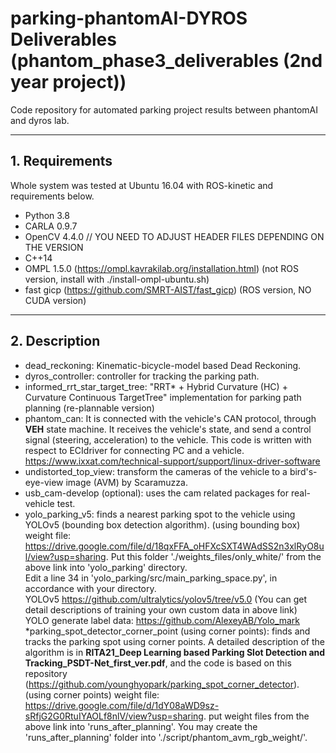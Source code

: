 # parking-phantomAI-DYROS Deliverables (phantom_phase3_deliverables (2nd year project))
Code repository for automated parking project results between phantomAI and dyros lab.

***
## 1. Requirements
Whole system was tested at Ubuntu 16.04 with ROS-kinetic and requirements below.
* Python 3.8
* CARLA 0.9.7
* OpenCV 4.4.0 // YOU NEED TO ADJUST HEADER FILES DEPENDING ON THE VERSION
* C++14
* OMPL 1.5.0 (https://ompl.kavrakilab.org/installation.html) (not ROS version, install with ./install-ompl-ubuntu.sh)
* fast gicp (https://github.com/SMRT-AIST/fast_gicp) (ROS version, NO CUDA version)
***
## 2. Description
* dead_reckoning: Kinematic-bicycle-model based Dead Reckoning.
* dyros_controller: controller for tracking the parking path.
* informed_rrt_star_target_tree: "RRT* + Hybrid Curvature (HC) + Curvature Continuous TargetTree" implementation for parking path planning (re-plannable version)
* phantom_can: It is connected with the vehicle's CAN protocol, through **VEH** state machine. It receives the vehicle's state, and send a control signal (steering, acceleration) to the vehicle. This code is written with respect to ECIdriver for connecting PC and a vehicle. https://www.ixxat.com/technical-support/support/linux-driver-software
* undistorted_top_view: transform the cameras of the vehicle to a bird's-eye-view image (AVM) by Scaramuzza.
* usb_cam-develop (optional): uses the cam related packages for real-vehicle test.
* yolo_parking_v5: finds a nearest parking spot to the vehicle using YOLOv5 (bounding box detection algorithm).
(using bounding box) weight file: https://drive.google.com/file/d/18qxFFA_oHFXcSXT4WAdSS2n3xlRyO8ul/view?usp=sharing. 
Put this folder './weights_files/only_white/' from the above link into 'yolo_parking' directory.  
Edit a line 34 in 'yolo_parking/src/main_parking_space.py', in accordance with your directory.  
YOLOv5 https://github.com/ultralytics/yolov5/tree/v5.0 
(You can get detail descriptions of training your own custom data in above link)  
YOLO generate label data: https://github.com/AlexeyAB/Yolo_mark  
*parking_spot_detector_corner_point (using corner points): finds and tracks the parking spot using corner points. A detailed description of the algorithm is in **RITA21_Deep Learning based Parking Slot Detection and Tracking_PSDT-Net_first_ver.pdf**, and the code is based on this repository (https://github.com/younghyopark/parking_spot_corner_detector).  
(using corner points) weight file: https://drive.google.com/file/d/1dY08aWD9sz-sRfjG2G0RtuIYAOLf8nlV/view?usp=sharing. put weight files from the above link into 'runs_after_planning'. You may create the 'runs_after_planning' folder into './script/phantom_avm_rgb_weight/'.
